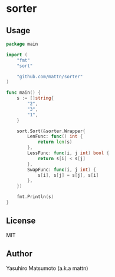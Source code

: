 # sorter



## Usage

```go
package main

import (
	"fmt"
	"sort"

	"github.com/mattn/sorter"
)

func main() {
	s := []string{
		"2",
		"3",
		"1",
	}

	sort.Sort(&sorter.Wrapper{
		LenFunc: func() int {
			return len(s)
		},
		LessFunc: func(i, j int) bool {
			return s[i] < s[j]
		},
		SwapFunc: func(i, j int) {
			s[i], s[j] = s[j], s[i]
		},
	})

	fmt.Println(s)
}
```

## License

MIT

## Author

Yasuhiro Matsumoto (a.k.a mattn)
